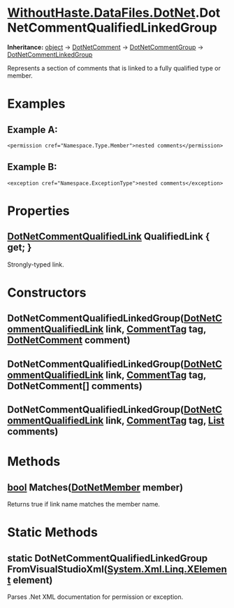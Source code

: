 # [WithoutHaste.DataFiles.DotNet](TableOfContents.WithoutHaste.DataFiles.DotNet.md).DotNetCommentQualifiedLinkedGroup

**Inheritance:** [object](https://docs.microsoft.com/en-us/dotnet/api/system.object) → [DotNetComment](WithoutHaste.DataFiles.DotNet.DotNetComment.md) → [DotNetCommentGroup](WithoutHaste.DataFiles.DotNet.DotNetCommentGroup.md) → [DotNetCommentLinkedGroup](WithoutHaste.DataFiles.DotNet.DotNetCommentLinkedGroup.md)  

Represents a section of comments that is linked to a fully qualified type or member.  

# Examples

## Example A:

`<permission cref="Namespace.Type.Member">nested comments</permission>`  

## Example B:

`<exception cref="Namespace.ExceptionType">nested comments</exception>`  

# Properties

## [DotNetCommentQualifiedLink](WithoutHaste.DataFiles.DotNet.DotNetCommentQualifiedLink.md) QualifiedLink { get; }

Strongly-typed link.  

# Constructors

## DotNetCommentQualifiedLinkedGroup([DotNetCommentQualifiedLink](WithoutHaste.DataFiles.DotNet.DotNetCommentQualifiedLink.md) link, [CommentTag](WithoutHaste.DataFiles.DotNet.CommentTag.md) tag, [DotNetComment](WithoutHaste.DataFiles.DotNet.DotNetComment.md) comment)

## DotNetCommentQualifiedLinkedGroup([DotNetCommentQualifiedLink](WithoutHaste.DataFiles.DotNet.DotNetCommentQualifiedLink.md) link, [CommentTag](WithoutHaste.DataFiles.DotNet.CommentTag.md) tag, DotNetComment[] comments)

## DotNetCommentQualifiedLinkedGroup([DotNetCommentQualifiedLink](WithoutHaste.DataFiles.DotNet.DotNetCommentQualifiedLink.md) link, [CommentTag](WithoutHaste.DataFiles.DotNet.CommentTag.md) tag, [List](https://docs.microsoft.com/en-us/dotnet/api/system.collections.generic.list-1) comments)

# Methods

## [bool](https://docs.microsoft.com/en-us/dotnet/api/system.boolean) Matches([DotNetMember](WithoutHaste.DataFiles.DotNet.DotNetMember.md) member)

Returns true if link name matches the member name.  

# Static Methods

## static DotNetCommentQualifiedLinkedGroup FromVisualStudioXml([System.Xml.Linq.XElement](https://docs.microsoft.com/en-us/dotnet/api/system.xml.linq.xelement) element)

Parses .Net XML documentation for permission or exception.  

